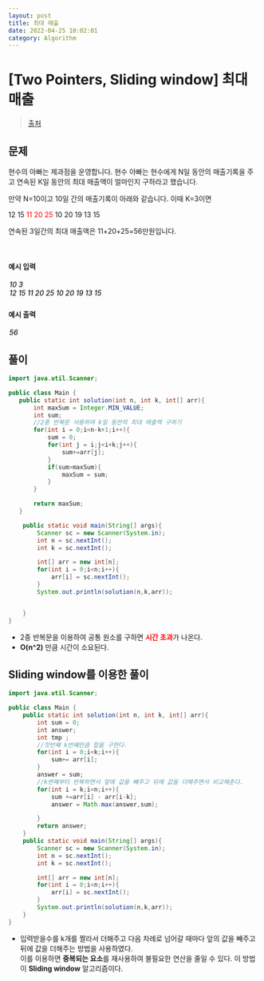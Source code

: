 ```yaml
---
layout: post
title: 최대 매출
date: 2022-04-25 10:02:01
category: Algorithm
---
```


# [Two Pointers, Sliding window] 최대 매출

> [출처](https://www.inflearn.com/course/%EC%9E%90%EB%B0%94-%EC%95%8C%EA%B3%A0%EB%A6%AC%EC%A6%98-%EB%AC%B8%EC%A0%9C%ED%92%80%EC%9D%B4-%EC%BD%94%ED%85%8C%EB%8C%80%EB%B9%84/)

## 문제

현수의 아빠는 제과점을 운영합니다. 현수 아빠는 현수에게 N일 동안의 매출기록을 주고 연속된 K일 동안의 최대 매출액이 얼마인지 구하라고 했습니다.

만약 N=10이고 10일 간의 매출기록이 아래와 같습니다. 이때 K=3이면

12 15 <span style="color:red">11 20 25</span> 10 20 19 13 15

연속된 3일간의 최대 매출액은 11+20+25=56만원입니다.

<br>

#### 예시 입력

<h5 style = "margin-top:3px; margin-left:2px;font-weight:550">
10 3<br>
12 15 11 20 25 10 20 19 13 15

</h5>

#### 예시 출력

<h5 style = "margin-top:3px; margin-left:2px; font-weight:550">56</h5>

## 풀이

```java
import java.util.Scanner;

public class Main {
   public static int solution(int n, int k, int[] arr){
       int maxSum = Integer.MIN_VALUE;
       int sum;
       //2중 반복문 사용하여 k일 동안의 최대 매출액 구하기
       for(int i = 0;i<n-k+1;i++){
           sum = 0;
           for(int j = i;j<i+k;j++){
               sum+=arr[j];
           }
           if(sum>maxSum){
               maxSum = sum;
           }
       }

       return maxSum;
   }

    public static void main(String[] args){
        Scanner sc = new Scanner(System.in);
        int n = sc.nextInt();
        int k = sc.nextInt();

        int[] arr = new int[n];
        for(int i = 0;i<n;i++){
            arr[i] = sc.nextInt();
        }
        System.out.println(solution(n,k,arr));


    }
}
```

- 2중 반복문을 이용하여 공통 원소를 구하면 <span style="color:red">**시간 초과**</span>가 나온다.
- **O(n^2)** 만큼 시간이 소요된다.
  <br>

## Sliding window를 이용한 풀이

```java
import java.util.Scanner;

public class Main {
    public static int solution(int n, int k, int[] arr){
        int sum = 0;
        int answer;
        int tmp ;
        //첫번째 k번째만큼 합을 구한다.
        for(int i = 0;i<k;i++){
            sum+= arr[i];
        }
        answer = sum;
        //k번째부터 반복하면서 앞에 값을 빼주고 뒤에 값을 더해주면서 비교해준다.
        for(int i = k;i<n;i++){
            sum +=arr[i] - arr[i-k];
            answer = Math.max(answer,sum);

        }
        return answer;
    }
    public static void main(String[] args){
        Scanner sc = new Scanner(System.in);
        int n = sc.nextInt();
        int k = sc.nextInt();

        int[] arr = new int[n];
        for(int i = 0;i<n;i++){
            arr[i] = sc.nextInt();
        }
        System.out.println(solution(n,k,arr));
    }
}
```

- 입력받을수를 k개를 짤라서 더해주고 다음 차례로 넘어갈 때마다 앞의 값을 빼주고 뒤에 값을 더해주는 방법을 사용하였다. <br> 이를 이용하면 **중복되는 요소**를 재사용하여 불필요한 연산을 줄일 수 있다. 이 방법이 **Sliding window** 알고리즘이다.
